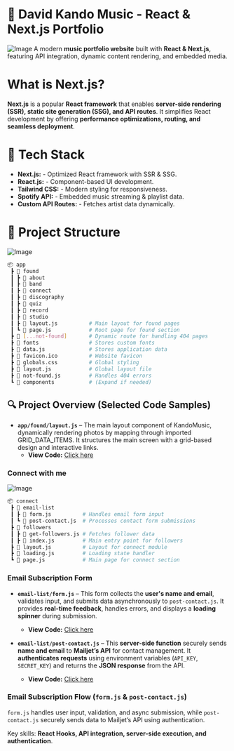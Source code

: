 # 🎵 **David Kando Music - React & Next.js Portfolio**
![Image](https://github.com/user-attachments/assets/eb5a9f3b-4a66-41d4-90f4-dc5ebc17b37d)
A modern **music portfolio website** built with **React & Next.js**, featuring API integration, dynamic content rendering, and embedded media.

# What is Next.js?

**Next.js** is a popular **React framework** that enables **server-side rendering (SSR), static site generation (SSG), and API routes**. It simplifies React development by offering **performance optimizations, routing, and seamless deployment**.

# 🚀 **Tech Stack**

 - **Next.js:** - Optimized React framework with SSR & SSG.
 - **React.js:** - Component-based UI development. 
 - **Tailwind CSS:** - Modern styling for responsiveness. 
 - **Spotify API:** - Embedded music streaming & playlist data.
 - **Custom API Routes:** - Fetches artist data dynamically.


 # 📁 Project Structure
 ![Image](https://github.com/user-attachments/assets/be13b4e2-99ca-493e-9931-8e8afe4bdd40)
 
```bash
📦 app
 ┣ 📂 found
 ┃ ┣ 📂 about
 ┃ ┣ 📂 band
 ┃ ┣ 📂 connect
 ┃ ┣ 📂 discography
 ┃ ┣ 📂 quiz
 ┃ ┣ 📂 record
 ┃ ┣ 📂 studio
 ┃ ┣ 📜 layout.js          # Main layout for found pages
 ┃ ┗ 📜 page.js            # Root page for found section
 ┣ 📂 [...not-found]       # Dynamic route for handling 404 pages
 ┣ 📂 fonts                # Stores custom fonts
 ┣ 📜 data.js              # Stores application data
 ┣ 📜 favicon.ico          # Website favicon
 ┣ 📜 globals.css          # Global styling
 ┣ 📜 layout.js            # Global layout file
 ┣ 📜 not-found.js         # Handles 404 errors
 ┗ 📂 components           # (Expand if needed)
```
## 🔍 Project Overview (Selected Code Samples)

- **`app/found/layout.js`** – The main layout component of KandoMusic, dynamically rendering photos by mapping through imported GRID_DATA_ITEMS. It structures the main screen with a grid-based design and interactive links.
  - **View Code:** [Click here](https://github.com/ChungmanPARK12/KandoMusic/tree/1312ac308aaef3e11dfcc0c6b26da638e977c211/src/Layout(App))

### Connect with me

![Image](https://github.com/user-attachments/assets/5284fc7b-aa0c-49a2-ad65-9d6b8554535f)

```bash
📦 connect
 ┣ 📂 email-list
 ┃ ┣ 📜 form.js          # Handles email form input
 ┃ ┗ 📜 post-contact.js  # Processes contact form submissions
 ┣ 📂 followers
 ┃ ┣ 📜 get-followers.js # Fetches follower data
 ┃ ┣ 📜 index.js         # Main entry point for followers
 ┣ 📜 layout.js          # Layout for connect module
 ┣ 📜 loading.js         # Loading state handler
 ┗ 📜 page.js            # Main page for connect section
```
### Email Subscription Form

- **`email-list/form.js`** – This form collects the **user's name and email**, validates input, and submits data asynchronously to `post-contact.js`. It provides **real-time feedback**, handles errors, and displays a **loading spinner** during submission.  

  - **View Code:** [Click here](https://github.com/ChungmanPARK12/KandoMusic/tree/1312ac308aaef3e11dfcc0c6b26da638e977c211/src/Layout(App))

- **`email-list/post-contact.js`** – This **server-side function** securely sends **name and email** to **Mailjet’s API** for contact management. It **authenticates requests** using environment variables (`API_KEY`, `SECRET_KEY`) and returns the **JSON response** from the API.

  - **View Code:** [Click here](https://github.com/ChungmanPARK12/KandoMusic/tree/1312ac308aaef3e11dfcc0c6b26da638e977c211/src/Layout(App))

### Email Subscription Flow (`form.js` & `post-contact.js`)  

`form.js` handles user input, validation, and async submission, while `post-contact.js` securely sends data to Mailjet’s API using authentication. 

Key skills: **React Hooks, API integration, server-side execution, and authentication**.  

